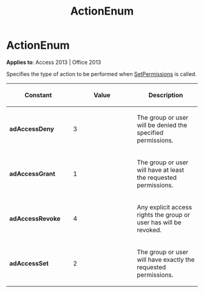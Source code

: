 ﻿---
title: ActionEnum
TOCTitle: ActionEnum
ms:assetid: 225024c1-9088-b532-2a23-04c1aaaaa892
ms:mtpsurl: https://msdn.microsoft.com/en-us/library/JJ248998(v=office.15)
ms:contentKeyID: 48543704
ms.date: 09/18/2015
mtps_version: v=office.15
---

# ActionEnum


**Applies to**: Access 2013 | Office 2013

Specifies the type of action to be performed when [SetPermissions](setpermissions-method-adox.md) is called.

<table>
<colgroup>
<col style="width: 33%" />
<col style="width: 33%" />
<col style="width: 33%" />
</colgroup>
<thead>
<tr class="header">
<th><p>Constant</p></th>
<th><p>Value</p></th>
<th><p>Description</p></th>
</tr>
</thead>
<tbody>
<tr class="odd">
<td><p><strong>adAccessDeny</strong></p></td>
<td><p>3</p></td>
<td><p>The group or user will be denied the specified permissions.</p></td>
</tr>
<tr class="even">
<td><p><strong>adAccessGrant</strong></p></td>
<td><p>1</p></td>
<td><p>The group or user will have at least the requested permissions.</p></td>
</tr>
<tr class="odd">
<td><p><strong>adAccessRevoke</strong></p></td>
<td><p>4</p></td>
<td><p>Any explicit access rights the group or user has will be revoked.</p></td>
</tr>
<tr class="even">
<td><p><strong>adAccessSet</strong></p></td>
<td><p>2</p></td>
<td><p>The group or user will have exactly the requested permissions.</p></td>
</tr>
</tbody>
</table>

